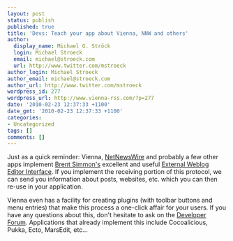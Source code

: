 ```yaml
---
layout: post
status: publish
published: true
title: 'Devs: Teach your app about Vienna, NNW and others'
author:
  display_name: Michael G. Ströck
  login: Michael Stroeck
  email: michael@stroeck.com
  url: http://www.twitter.com/mstroeck
author_login: Michael Stroeck
author_email: michael@stroeck.com
author_url: http://www.twitter.com/mstroeck
wordpress_id: 277
wordpress_url: http://www.vienna-rss.com/?p=277
date: '2010-02-23 12:37:33 +1100'
date_gmt: '2010-02-23 12:37:33 +1100'
categories:
- Uncategorized
tags: []
comments: []
---
```

<p>Just as a quick reminder: Vienna, <a href="http://www.newsgator.com/INDIVIDUALS/NETNEWSWIRE/">NetNewsWire</a> and probably a few other apps implement <a href="http://www.inessential.com">Brent Simmon's</a> excellent and useful <a href="http://ranchero.com/netnewswire/developers/externalinterface">External Weblog Editor Interface</a>. If you implement the receiving portion of this protocol, we can send you information about posts, websites, etc. which you can then re-use in your application. </p>
<p>Vienna even has a facility for creating plugins (with toolbar buttons and menu entries) that make this process a one-click affair for your users. If you have any questions about this, don't hesitate to ask on the <a href="https://forums.cocoaforge.com/viewforum.php?f=18">Developer Forum</a>. Applications that already implement this include Cocoalicious, Pukka, Ecto, MarsEdit, etc...</p>
